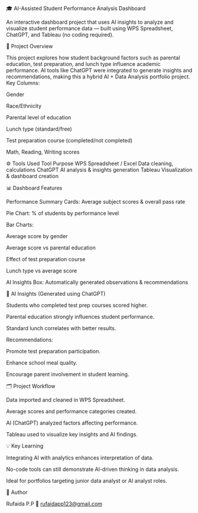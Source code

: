 🎓 AI-Assisted Student Performance Analysis Dashboard

An interactive dashboard project that uses AI insights to analyze and visualize student performance data — built using WPS Spreadsheet, ChatGPT, and Tableau (no coding required).

📘 Project Overview

This project explores how student background factors such as parental education, test preparation, and lunch type influence academic performance.
AI tools like ChatGPT were integrated to generate insights and recommendations, making this a hybrid AI + Data Analysis portfolio project.
Key Columns:

Gender

Race/Ethnicity

Parental level of education

Lunch type (standard/free)

Test preparation course (completed/not completed)

Math, Reading, Writing scores


⚙️ Tools Used
Tool	Purpose
WPS Spreadsheet / Excel	Data cleaning, calculations
ChatGPT	AI analysis & insights generation
Tableau	Visualization & dashboard creation



📊 Dashboard Features

Performance Summary Cards: Average subject scores & overall pass rate

Pie Chart: % of students by performance level

Bar Charts:

Average score by gender

Average score vs parental education

Effect of test preparation course

Lunch type vs average score

AI Insights Box: Automatically generated observations & recommendations

🧠 AI Insights (Generated using ChatGPT)

Students who completed test prep courses scored higher.

Parental education strongly influences student performance.

Standard lunch correlates with better results.

Recommendations:

Promote test preparation participation.

Enhance school meal quality.

Encourage parent involvement in student learning.

🗂️ Project Workflow

Data imported and cleaned in WPS Spreadsheet.

Average scores and performance categories created.

AI (ChatGPT) analyzed factors affecting performance.

Tableau used to visualize key insights and AI findings.

💡 Key Learning

Integrating AI with analytics enhances interpretation of data.

No-code tools can still demonstrate AI-driven thinking in data analysis.

Ideal for portfolios targeting junior data analyst or AI analyst roles.

📎 Author

Rufaida P.P
📧 rufaidapp123@gmail.com
